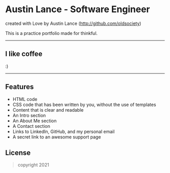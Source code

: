 # Austin Lance - Software Engineer

created with Love by Austin Lance (http://github.com/oldsociety)

This is a practice portfolio made for thinkful.

---

## I like coffee

:)

---

## Features

- HTML code
- CSS code that has been written by you, without the use of templates
- Content that is clear and readable
- An Intro section
- An About Me section
- A Contact section
- Links to LinkedIn, GitHub, and my personal email
- A secret link to an awesome support page

## License

> copyright 2021
